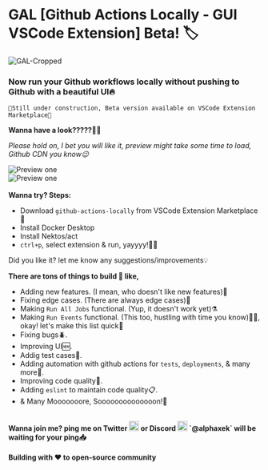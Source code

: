 # GAL [Github Actions Locally - GUI VSCode Extension] Beta! 🏷️

![GAL-Cropped](https://user-images.githubusercontent.com/116849110/215295110-cfcaaf1b-8c2a-4f68-acce-c15209f8f0e0.png)


<h3><b>Now run your Github workflows locally without pushing to Github with a beautiful UI🔥</b></h3>

```
🚧Still under construction, Beta version available on VSCode Extension Marketplace🏪
```

<b>Wanna have a look?????🤩🤩</b>

<i>Please hold on, I bet you will like it, preview might take some time to load, Github CDN you know😉</i>

<picture>
  <img alt="Preview one" src="https://user-images.githubusercontent.com/116849110/218339974-b479c294-9825-424d-a5a5-c748731555ec.gif">
</picture>
<br>
<picture>
  <img alt="Preview one" src="https://user-images.githubusercontent.com/116849110/218340000-faa0b0c5-48a1-453e-821a-71cf57e1629f.gif">
</picture>

<br>
<br>
<b>Wanna try? Steps:</b>

- Download `github-actions-locally` from VSCode Extension Marketplace🏪
- Install Docker Desktop
- Install Nektos/act
- `ctrl+p`, select extension & run, yayyyy!🎉🎉

Did you like it? let me know any suggestions/improvements💡
<br>

<b>There are tons of things to build 👷 like,</b>

- Adding new features. (I mean, who doesn't like new features)🤩
- Fixing edge cases. (There are always edge cases)🔧
- Making `Run All Jobs` functional. (Yup, it doesn't work yet)⚗️
- Making `Run Events` functional. (This too, hustling with time you know)🏃‍♂️, okay! let's make this list quick😬
- Fixing bugs🪲.
- Improving UI🆕.
- Addig test cases🧪.
- Adding automation with github actions for `tests`, `deployments`, & many more🤖.
- Improving code quality📝.
- Adding `eslint` to maintain code quality📋.
- & Many Mooooooore, Soooooooooooooon!👾

<br>
<b>Wanna join me? ping me on
Twitter
<picture>
  <img alt="Preview one" src="https://user-images.githubusercontent.com/116849110/215319360-927fc5f5-927b-4547-9b89-1945bf6567dd.png" width="20px">
</picture>
or Discord
<picture>
  <img alt="Preview one" src="https://user-images.githubusercontent.com/116849110/215319394-caffa416-198a-4642-a21d-892dbdf1fc08.png" width="20px">
</picture>
`@alphaxek` will be waiting for your ping📥
</b>

<br>
<br>
<b>Building with ❤️ to open-source community</b>
